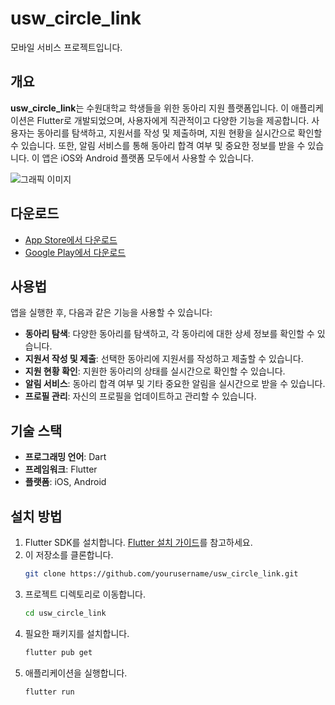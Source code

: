 # usw_circle_link

모바일 서비스 프로젝트입니다.

## 개요

**usw_circle_link**는 수원대학교 학생들을 위한 동아리 지원 플랫폼입니다. 이 애플리케이션은 Flutter로 개발되었으며, 사용자에게 직관적이고 다양한 기능을 제공합니다. 사용자는 동아리를 탐색하고, 지원서를 작성 및 제출하며, 지원 현황을 실시간으로 확인할 수 있습니다. 또한, 알림 서비스를 통해 동아리 합격 여부 및 중요한 정보를 받을 수 있습니다. 이 앱은 iOS와 Android 플랫폼 모두에서 사용할 수 있습니다.

![그래픽 이미지](https://drive.google.com/file/d/1-iojj_uJPcmxzf8_Z4l79RbHfqV3rktl/view?usp=sharing)

## 다운로드

- [App Store에서 다운로드](https://apps.apple.com/kr/app/%EB%8F%99%EA%B5%AC%EB%9D%BC%EB%AF%B8/id6692607046)
- [Google Play에서 다운로드](https://play.google.com/store/apps/details?id=com.usw.flag.temp.usw_circle_link)

## 사용법

앱을 실행한 후, 다음과 같은 기능을 사용할 수 있습니다:

- **동아리 탐색**: 다양한 동아리를 탐색하고, 각 동아리에 대한 상세 정보를 확인할 수 있습니다.
- **지원서 작성 및 제출**: 선택한 동아리에 지원서를 작성하고 제출할 수 있습니다.
- **지원 현황 확인**: 지원한 동아리의 상태를 실시간으로 확인할 수 있습니다.
- **알림 서비스**: 동아리 합격 여부 및 기타 중요한 알림을 실시간으로 받을 수 있습니다.
- **프로필 관리**: 자신의 프로필을 업데이트하고 관리할 수 있습니다.

## 기술 스택

- **프로그래밍 언어**: Dart
- **프레임워크**: Flutter
- **플랫폼**: iOS, Android

## 설치 방법

1. Flutter SDK를 설치합니다. [Flutter 설치 가이드](https://docs.flutter.dev/get-started/install)를 참고하세요.
2. 이 저장소를 클론합니다.
   ```bash
   git clone https://github.com/yourusername/usw_circle_link.git
   ```
3. 프로젝트 디렉토리로 이동합니다.
   ```bash
   cd usw_circle_link
   ```
4. 필요한 패키지를 설치합니다.
   ```bash
   flutter pub get
   ```
5. 애플리케이션을 실행합니다.
   ```bash
   flutter run
   ```
